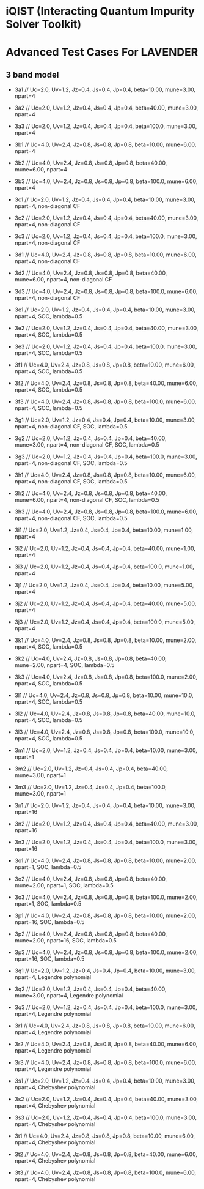 iQIST (Interacting Quantum Impurity Solver Toolkit)
===================================================

Advanced Test Cases For LAVENDER
================================

3 band model
------------

* 3a1 // Uc=2.0, Uv=1.2, Jz=0.4, Js=0.4, Jp=0.4, beta=10.00, mune=3.00, npart=4
* 3a2 // Uc=2.0, Uv=1.2, Jz=0.4, Js=0.4, Jp=0.4, beta=40.00, mune=3.00, npart=4
* 3a3 // Uc=2.0, Uv=1.2, Jz=0.4, Js=0.4, Jp=0.4, beta=100.0, mune=3.00, npart=4

* 3b1 // Uc=4.0, Uv=2.4, Jz=0.8, Js=0.8, Jp=0.8, beta=10.00, mune=6.00, npart=4
* 3b2 // Uc=4.0, Uv=2.4, Jz=0.8, Js=0.8, Jp=0.8, beta=40.00, mune=6.00, npart=4
* 3b3 // Uc=4.0, Uv=2.4, Jz=0.8, Js=0.8, Jp=0.8, beta=100.0, mune=6.00, npart=4

* 3c1 // Uc=2.0, Uv=1.2, Jz=0.4, Js=0.4, Jp=0.4, beta=10.00, mune=3.00, npart=4, non-diagonal CF
* 3c2 // Uc=2.0, Uv=1.2, Jz=0.4, Js=0.4, Jp=0.4, beta=40.00, mune=3.00, npart=4, non-diagonal CF
* 3c3 // Uc=2.0, Uv=1.2, Jz=0.4, Js=0.4, Jp=0.4, beta=100.0, mune=3.00, npart=4, non-diagonal CF

* 3d1 // Uc=4.0, Uv=2.4, Jz=0.8, Js=0.8, Jp=0.8, beta=10.00, mune=6.00, npart=4, non-diagonal CF
* 3d2 // Uc=4.0, Uv=2.4, Jz=0.8, Js=0.8, Jp=0.8, beta=40.00, mune=6.00, npart=4, non-diagonal CF
* 3d3 // Uc=4.0, Uv=2.4, Jz=0.8, Js=0.8, Jp=0.8, beta=100.0, mune=6.00, npart=4, non-diagonal CF

* 3e1 // Uc=2.0, Uv=1.2, Jz=0.4, Js=0.4, Jp=0.4, beta=10.00, mune=3.00, npart=4, SOC, lambda=0.5
* 3e2 // Uc=2.0, Uv=1.2, Jz=0.4, Js=0.4, Jp=0.4, beta=40.00, mune=3.00, npart=4, SOC, lambda=0.5
* 3e3 // Uc=2.0, Uv=1.2, Jz=0.4, Js=0.4, Jp=0.4, beta=100.0, mune=3.00, npart=4, SOC, lambda=0.5

* 3f1 // Uc=4.0, Uv=2.4, Jz=0.8, Js=0.8, Jp=0.8, beta=10.00, mune=6.00, npart=4, SOC, lambda=0.5
* 3f2 // Uc=4.0, Uv=2.4, Jz=0.8, Js=0.8, Jp=0.8, beta=40.00, mune=6.00, npart=4, SOC, lambda=0.5
* 3f3 // Uc=4.0, Uv=2.4, Jz=0.8, Js=0.8, Jp=0.8, beta=100.0, mune=6.00, npart=4, SOC, lambda=0.5

* 3g1 // Uc=2.0, Uv=1.2, Jz=0.4, Js=0.4, Jp=0.4, beta=10.00, mune=3.00, npart=4, non-diagonal CF, SOC, lambda=0.5
* 3g2 // Uc=2.0, Uv=1.2, Jz=0.4, Js=0.4, Jp=0.4, beta=40.00, mune=3.00, npart=4, non-diagonal CF, SOC, lambda=0.5
* 3g3 // Uc=2.0, Uv=1.2, Jz=0.4, Js=0.4, Jp=0.4, beta=100.0, mune=3.00, npart=4, non-diagonal CF, SOC, lambda=0.5

* 3h1 // Uc=4.0, Uv=2.4, Jz=0.8, Js=0.8, Jp=0.8, beta=10.00, mune=6.00, npart=4, non-diagonal CF, SOC, lambda=0.5
* 3h2 // Uc=4.0, Uv=2.4, Jz=0.8, Js=0.8, Jp=0.8, beta=40.00, mune=6.00, npart=4, non-diagonal CF, SOC, lambda=0.5
* 3h3 // Uc=4.0, Uv=2.4, Jz=0.8, Js=0.8, Jp=0.8, beta=100.0, mune=6.00, npart=4, non-diagonal CF, SOC, lambda=0.5

* 3i1 // Uc=2.0, Uv=1.2, Jz=0.4, Js=0.4, Jp=0.4, beta=10.00, mune=1.00, npart=4
* 3i2 // Uc=2.0, Uv=1.2, Jz=0.4, Js=0.4, Jp=0.4, beta=40.00, mune=1.00, npart=4
* 3i3 // Uc=2.0, Uv=1.2, Jz=0.4, Js=0.4, Jp=0.4, beta=100.0, mune=1.00, npart=4

* 3j1 // Uc=2.0, Uv=1.2, Jz=0.4, Js=0.4, Jp=0.4, beta=10.00, mune=5.00, npart=4
* 3j2 // Uc=2.0, Uv=1.2, Jz=0.4, Js=0.4, Jp=0.4, beta=40.00, mune=5.00, npart=4
* 3j3 // Uc=2.0, Uv=1.2, Jz=0.4, Js=0.4, Jp=0.4, beta=100.0, mune=5.00, npart=4

* 3k1 // Uc=4.0, Uv=2.4, Jz=0.8, Js=0.8, Jp=0.8, beta=10.00, mune=2.00, npart=4, SOC, lambda=0.5
* 3k2 // Uc=4.0, Uv=2.4, Jz=0.8, Js=0.8, Jp=0.8, beta=40.00, mune=2.00, npart=4, SOC, lambda=0.5
* 3k3 // Uc=4.0, Uv=2.4, Jz=0.8, Js=0.8, Jp=0.8, beta=100.0, mune=2.00, npart=4, SOC, lambda=0.5

* 3l1 // Uc=4.0, Uv=2.4, Jz=0.8, Js=0.8, Jp=0.8, beta=10.00, mune=10.0, npart=4, SOC, lambda=0.5
* 3l2 // Uc=4.0, Uv=2.4, Jz=0.8, Js=0.8, Jp=0.8, beta=40.00, mune=10.0, npart=4, SOC, lambda=0.5
* 3l3 // Uc=4.0, Uv=2.4, Jz=0.8, Js=0.8, Jp=0.8, beta=100.0, mune=10.0, npart=4, SOC, lambda=0.5

* 3m1 // Uc=2.0, Uv=1.2, Jz=0.4, Js=0.4, Jp=0.4, beta=10.00, mune=3.00, npart=1
* 3m2 // Uc=2.0, Uv=1.2, Jz=0.4, Js=0.4, Jp=0.4, beta=40.00, mune=3.00, npart=1
* 3m3 // Uc=2.0, Uv=1.2, Jz=0.4, Js=0.4, Jp=0.4, beta=100.0, mune=3.00, npart=1

* 3n1 // Uc=2.0, Uv=1.2, Jz=0.4, Js=0.4, Jp=0.4, beta=10.00, mune=3.00, npart=16
* 3n2 // Uc=2.0, Uv=1.2, Jz=0.4, Js=0.4, Jp=0.4, beta=40.00, mune=3.00, npart=16
* 3n3 // Uc=2.0, Uv=1.2, Jz=0.4, Js=0.4, Jp=0.4, beta=100.0, mune=3.00, npart=16

* 3o1 // Uc=4.0, Uv=2.4, Jz=0.8, Js=0.8, Jp=0.8, beta=10.00, mune=2.00, npart=1, SOC, lambda=0.5
* 3o2 // Uc=4.0, Uv=2.4, Jz=0.8, Js=0.8, Jp=0.8, beta=40.00, mune=2.00, npart=1, SOC, lambda=0.5
* 3o3 // Uc=4.0, Uv=2.4, Jz=0.8, Js=0.8, Jp=0.8, beta=100.0, mune=2.00, npart=1, SOC, lambda=0.5

* 3p1 // Uc=4.0, Uv=2.4, Jz=0.8, Js=0.8, Jp=0.8, beta=10.00, mune=2.00, npart=16, SOC, lambda=0.5
* 3p2 // Uc=4.0, Uv=2.4, Jz=0.8, Js=0.8, Jp=0.8, beta=40.00, mune=2.00, npart=16, SOC, lambda=0.5
* 3p3 // Uc=4.0, Uv=2.4, Jz=0.8, Js=0.8, Jp=0.8, beta=100.0, mune=2.00, npart=16, SOC, lambda=0.5

* 3q1 // Uc=2.0, Uv=1.2, Jz=0.4, Js=0.4, Jp=0.4, beta=10.00, mune=3.00, npart=4, Legendre polynomial
* 3q2 // Uc=2.0, Uv=1.2, Jz=0.4, Js=0.4, Jp=0.4, beta=40.00, mune=3.00, npart=4, Legendre polynomial
* 3q3 // Uc=2.0, Uv=1.2, Jz=0.4, Js=0.4, Jp=0.4, beta=100.0, mune=3.00, npart=4, Legendre polynomial

* 3r1 // Uc=4.0, Uv=2.4, Jz=0.8, Js=0.8, Jp=0.8, beta=10.00, mune=6.00, npart=4, Legendre polynomial
* 3r2 // Uc=4.0, Uv=2.4, Jz=0.8, Js=0.8, Jp=0.8, beta=40.00, mune=6.00, npart=4, Legendre polynomial
* 3r3 // Uc=4.0, Uv=2.4, Jz=0.8, Js=0.8, Jp=0.8, beta=100.0, mune=6.00, npart=4, Legendre polynomial

* 3s1 // Uc=2.0, Uv=1.2, Jz=0.4, Js=0.4, Jp=0.4, beta=10.00, mune=3.00, npart=4, Chebyshev polynomial
* 3s2 // Uc=2.0, Uv=1.2, Jz=0.4, Js=0.4, Jp=0.4, beta=40.00, mune=3.00, npart=4, Chebyshev polynomial
* 3s3 // Uc=2.0, Uv=1.2, Jz=0.4, Js=0.4, Jp=0.4, beta=100.0, mune=3.00, npart=4, Chebyshev polynomial

* 3t1 // Uc=4.0, Uv=2.4, Jz=0.8, Js=0.8, Jp=0.8, beta=10.00, mune=6.00, npart=4, Chebyshev polynomial
* 3t2 // Uc=4.0, Uv=2.4, Jz=0.8, Js=0.8, Jp=0.8, beta=40.00, mune=6.00, npart=4, Chebyshev polynomial
* 3t3 // Uc=4.0, Uv=2.4, Jz=0.8, Js=0.8, Jp=0.8, beta=100.0, mune=6.00, npart=4, Chebyshev polynomial
